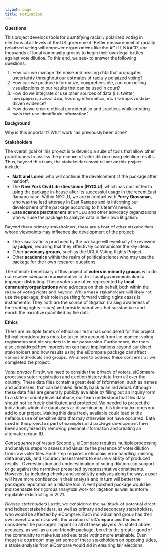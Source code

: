 ```yaml
---
layout: page
title: Motivation
---
```


**Questions**

This project develops tools for quantifying racially polarized voting in elections at all levels of the US government. Better measurement of racially polarized voting will empower organizations like the ACLU, NAACP, and thousands of local community groups to begin their own legal battles against vote dilution. To this end, we seek to answer the following questions:

1. How can we manage the noise and missing data that propagates uncertainty throughout our estimates of racially polarized voting?
2. How can we produce informative, comprehensible, and compelling visualizations of our results that can be used in court?
3. How do we integrate or use other sources of data (i.e. twitter, newspapers, school data, housing information, etc.) to improve data-driven evidence?
4. How do we ensure ethical consideration and practices while creating tools that use identifiable information?

**Background**

Why is this important?
What work has previously been done?

**Stakeholders**

The overall goal of this project is to develop a suite of tools that allow other
practitioners to assess the presence of voter dilution using election results.
Thus, beyond this team, the stakeholders most reliant on this project include:

* <b>Matt and Loren</b>, who will continue the development of the package after
  handoff.
* The <b>New York Civil Liberties Union (NYCLU)</b>, which has committed to using the
  package in-house after its successful usage in the recent East Ramapo case.
  Within NYCLU, we are in contact with <b>Perry Grossman</b>, who was the lead attorney
  in East Ramapo and is informing our development of the package according to
  his team's needs.
* <b>Data science practitioners</b> at NYCLU and other advocacy organizations who will
  use the package to analyze data in their own litigation.

Beyond these primary stakeholders, there are a host of other stakeholders whose
viewpoints may influence the development of the project:
* The visualizations produced by the package will eventually be reviewed by
  <b>judges</b>, requiring that they effectively communicate the key ideas.
* Other <b>advocacy groups</b>, such as the UCLA Voting Rights Project.
* Other <b>academics</b> within the realm of political science who may use the package
  for their own research questions.

The ultimate beneficiary of this project of <b>voters in minority groups</b> who do not
receive adequate representation in their local governments due to improper
districting. These voters are often represented by <b>local community organizations</b>
who advocate on their behalf, both within the realm of voting rights and beyond.
While these stakeholders will likely not use the package, their role in pushing
forward voting rights cases is instrumental. They both are the source of
litigation (raising awareness of their voting rights issues) and provide
narratives that substantiate and enrich the narrative quantified by the data.

**Ethics**

There are multiple facets of ethics our team has considered for this project. Ethical considerations must be taken into account from the moment voting registration and history data is in our possession. Furthermore, the team also considered how imprecision can have implications beyond our direct stakeholders and how results using the eiCompare package can affect various individuals and groups. We aimed to address these concerns as we completed the project.

*Voter privacy*
Firstly, we need to consider the privacy of voters. eiCompare processes voter registration and election history data from all over the country. These data files contain a great deal of information, such as names and addresses, that can be linked directly back to an individual. Although these data files are generally publicly available by filling out an inquiry form to a state or county level database, our team understood that this data should not be freely distributed and protected. We needed to protect the individuals within the databases as disseminating this information does not add to our project. Making this data freely available could lead to the nefarious use of sensitive data that may otherwise not have occurred. Data used in this project as part of examples and package development have been anonymized by removing personal information and creating an alternate unique ID. 

*Consequences of results*
Secondly, eiCompare requires multiple processing and analysis steps to assess and visualize the presence of voter dilution from raw voter files. Each step requires meticulous error handling, missing data analysis, and accuracy assessments to ensure viability of produced results.. Overestimation and underestimation of voting dilution can support or go against the narratives presented by representative constituents. However, by including checks and sensitivity analyses along the way, a user will have more confidence in their analysis and in turn will better the package’s reputation as a reliable tool. A well polished package would be indispensable for rigorous analytical work for litigation as well as inform equitable redistricting in 2021. 

*Diverse stakeholders*
Lastly, we considered the multitude of potential direct and indirect stakeholders, as well as primary and secondary stakeholders, who would be affected by eiCompare. Each individual and group has their own benefits and risks with the creation of eiCompare and the team considered the package’s impact on all of these players. As stated above, accuracy, as well as a user friendly package, benefits the greater good of the community to make just and equitable voting more attainable. Even though a courtroom may set some of these stakeholders on opposing sides, a stable analysis from eiCompare would aid in ensuring fair elections.
